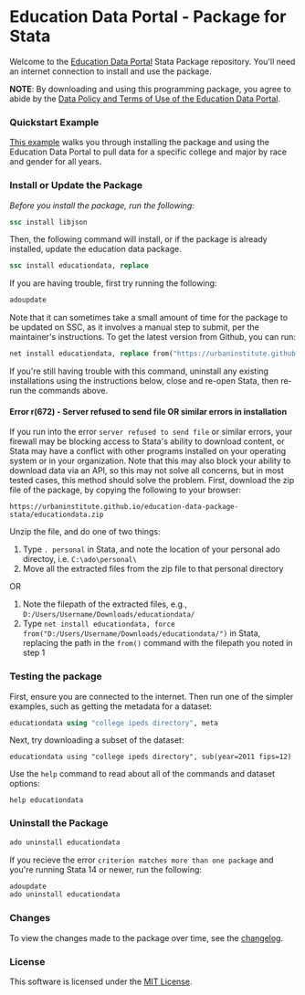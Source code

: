 # Education Data Portal - Package for Stata

Welcome to the [Education Data Portal](https://educationdata.urban.org) Stata Package repository. You'll need an internet connection to install and use the package.

**NOTE**: By downloading and using this programming package, you agree to abide by the [Data Policy and Terms of Use of the Education Data Portal](https://educationdata.urban.org/documentation/#terms). 

### Quickstart Example

[This example](https://github.com/UrbanInstitute/education-data-package-stata/blob/master/awards-by-major-example.do) walks you through installing the package and using the Education Data Portal to pull data for a specific college and major by race and gender for all years.

### Install or Update the Package

*Before you install the package, run the following:*

```stata
ssc install libjson
```

Then, the following command will install, or if the package is already installed, update the education data package.

```stata
ssc install educationdata, replace
```

If you are having trouble, first try running the following:

```stata
adoupdate
```

Note that it can sometimes take a small amount of time for the package to be updated on SSC, as it involves a manual step to submit, per the maintainer's instructions. To get the latest version from Github, you can run:

```stata
net install educationdata, replace from("https://urbaninstitute.github.io/education-data-package-stata/")
```

If you're still having trouble with this command, uninstall any existing installations using the instructions below, close and re-open Stata, then re-run the commands above.

#### Error r(672) - Server refused to send file OR similar errors in installation

If you run into the error `server refused to send file` or similar errors, your firewall may be blocking access to Stata's ability to download content, or Stata may have a conflict with other programs installed on your operating system or in your organization. Note that this may also block your ability to download data via an API, so this may not solve all concerns, but in most tested cases, this method should solve the problem. First, download the zip file of the package, by copying the following to your browser:

```
https://urbaninstitute.github.io/education-data-package-stata/educationdata.zip
```

Unzip the file, and do one of two things:

1) Type `. personal` in Stata, and note the location of your personal ado directoy, i.e. `C:\ado\personal\`
2) Move all the extracted files from the zip file to that personal directory

OR

1) Note the filepath of the extracted files, e.g., `D:/Users/Username/Downloads/educationdata/`
2) Type `net install educationdata, force from("D:/Users/Username/Downloads/educationdata/")` in Stata, replacing the path in the `from()` command with the filepath you noted in step 1

### Testing the package

First, ensure you are connected to the internet. Then run one of the simpler examples, such as getting the metadata for a dataset:

```stata
educationdata using "college ipeds directory", meta
```

Next, try downloading a subset of the dataset:

```
educationdata using "college ipeds directory", sub(year=2011 fips=12)
```

Use the `help` command to read about all of the commands and dataset options:

```
help educationdata
```

### Uninstall the Package

```stata
ado uninstall educationdata
```

If you recieve the error `criterion matches more than one package` and you're running Stata 14 or newer, run the following:

```stata
adoupdate
ado uninstall educationdata
```

### Changes

To view the changes made to the package over time, see the [changelog](https://github.com/UrbanInstitute/education-data-package-stata/blob/master/changelog.md).

### License

This software is licensed under the [MIT License](https://github.com/UrbanInstitute/education-data-package-stata/blob/master/license.txt).
